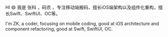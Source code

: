 
<!--
**GarfieldLover/GarfieldLover** is a ✨ _special_ ✨ repository because its `README.md` (this file) appears on your GitHub profile.

Here are some ideas to get you started:

- 🔭 I’m currently working on ...
- 🌱 I’m currently learning ...
- 👯 I’m looking to collaborate on ...
- 🤔 I’m looking for help with ...
- 💬 Ask me about ...
- 📫 How to reach me: ...
- 😄 Pronouns: ...
- ⚡ Fun fact: ...
-->
HI 😄
我是 张科 ，码农 ，专注移动端搬码，擅长iOS端架构以及组件化重构，擅长Swift、SwiftUI、OC等。

I'm ZK, a coder, focusing on mobile coding, good at iOS architecture and component refactoring, good at Swift, SwiftUI, OC.
